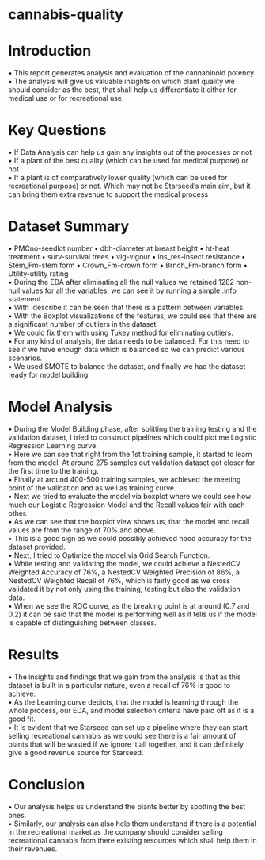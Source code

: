 # cannabis-quality

# Introduction
•	This report generates analysis and evaluation of the cannabinoid potency.  
•	The analysis will give us valuable insights on which plant quality we should consider as the best, that shall help us differentiate it either for medical use or for recreational use.


# Key Questions
•	If Data Analysis can help us gain any insights out of the processes or not  
•	If a plant of the best quality (which can be used for medical purpose) or not  
•	If a plant is of comparatively lower quality (which can be used for recreational purpose) or not. Which may not be Starseed’s main aim, but it can bring them extra revenue to support the medical process  

# Dataset Summary
•	PMCno-seedlot number
•	dbh-diameter at breast height
•	ht-heat treatment
•	surv-survival trees
•	vig-vigour
•	ins_res-insect resistance
•	Stem_Fm-stem form
•	Crown_Fm-crown form
•	Brnch_Fm-branch form
•	Utility-utility rating  
•	During the EDA after eliminating all the null values we retained 1282 non-null values for all the variables, we can see it by running a simple .info statement.  
•	With .describe it can be seen that there is a pattern between variables.  
•	With the Boxplot visualizations of the features, we could see that there are a significant number of outliers in the dataset.  
•	We could fix them with using Tukey method for eliminating outliers.  
•	For any kind of analysis, the data needs to be balanced. For this need to see if we have enough data which is balanced so we can predict various scenarios.  
•	We used SMOTE to balance the dataset, and finally we had the dataset ready for model building.  

# Model Analysis
•	During the Model Building phase, after splitting the training testing and the validation dataset, I tried to construct pipelines which could plot me Logistic Regression Learning curve.  
•	Here we can see that right from the 1st training sample, it started to learn from the model. At around 275 samples out validation dataset got closer for the first time to the training.  
•	Finally at around 400-500 training samples, we achieved the meeting point of the validation and as well as training curve.  
•	Next we tried to evaluate the model via boxplot where we could see how much our Logistic Regression Model and the Recall values fair with each other.  
•	As we can see that the boxplot view shows us, that the model and recall values are from the range of 70% and above.  
•	This is a good sign as we could possibly achieved hood accuracy for the dataset provided.  
•	Next, I tried to Optimize the model via Grid Search Function.  
•	While testing and validating the model, we could achieve a NestedCV Weighted Accuracy of 76%, a NestedCV Weighted Precision of 86%, a NestedCV Weighted Recall of 76%, which is fairly good as we cross validated it by not only using the training, testing but also the validation data.  
•	When we see the ROC curve, as the breaking point is at around (0.7 and 0.2) it can be said that the model is performing well as it tells us if the model is capable of distinguishing between classes.  

# Results
•	The insights and findings that we gain from the analysis is that as this dataset is built in a particular nature, even a recall of 76% is good to achieve.  
•	As the Learning curve depicts, that the model is learning through the whole process, our EDA, and model selection criteria have paid off as it is a good fit.  
•	It is evident that we Starseed can set up a pipeline where they can start selling recreational cannabis as we could see there is a fair amount of plants that will be wasted if we ignore it all together, and it can definitely give a good revenue source for Starseed.  

# Conclusion
•	Our analysis helps us understand the plants better by spotting the best ones.  
•	Similarly, our analysis can also help them understand if there is a potential in the recreational market as the company should consider selling recreational cannabis from there existing resources which shall help them in their revenues.  
